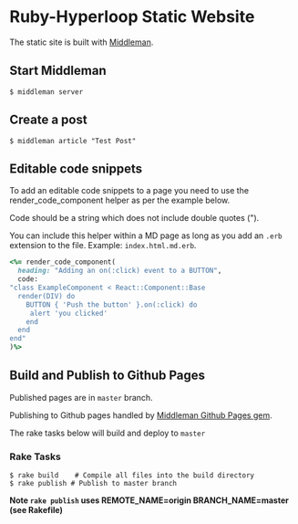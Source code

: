 # Ruby-Hyperloop Static Website

The static site is built with [Middleman](https://middlemanapp.com/).

## Start Middleman
```text
$ middleman server
```

## Create a post

```text
$ middleman article "Test Post"
```

## Editable code snippets

To add an editable code snippets to a page you need to use the render_code_component helper as per the example below.

Code should be a string which does not include double quotes (").

You can include this helper within a MD page as long as you add an `.erb` extension to the file. Example: `index.html.md.erb`.

```ruby
<%= render_code_component(
  heading: "Adding an on(:click) event to a BUTTON",
  code:
"class ExampleComponent < React::Component::Base
  render(DIV) do
    BUTTON { 'Push the button' }.on(:click) do
     alert 'you clicked'
    end
  end
end"
)%>
```

## Build and Publish to Github Pages
Published pages are in `master` branch.

Publishing to Github pages handled by [Middleman Github Pages gem](https://github.com/edgecase/middleman-gh-pages).

The rake tasks below will build and deploy to `master`

### Rake Tasks
```text
$ rake build    # Compile all files into the build directory
$ rake publish # Publish to master branch
```
**Note `rake publish` uses REMOTE_NAME=origin  BRANCH_NAME=master (see Rakefile)**
